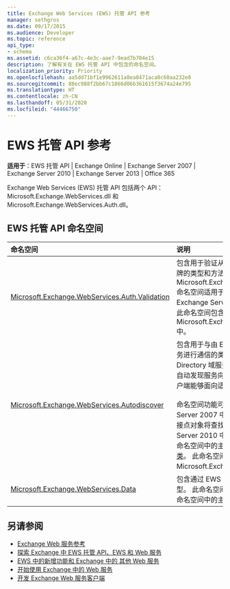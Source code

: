 ```yaml
---
title: Exchange Web Services (EWS) 托管 API 参考
manager: sethgros
ms.date: 09/17/2015
ms.audience: Developer
ms.topic: reference
api_type:
- schema
ms.assetid: c6ca36f4-a67c-4e3c-aae7-9ead7b704e15
description: 了解有关在 EWS 托管 API 中包含的命名空间。
localization_priority: Priority
ms.openlocfilehash: aa5dd71bf1e9962611a8ea8471aca0c60aa232e8
ms.sourcegitcommit: 88ec988f2bb67c1866d06b361615f3674a24e795
ms.translationtype: HT
ms.contentlocale: zh-CN
ms.lasthandoff: 05/31/2020
ms.locfileid: "44466750"
---
```

# <a name="ews-managed-api-reference"></a>EWS 托管 API 参考

**适用于**：EWS 托管 API | Exchange Online | Exchange Server 2007 | Exchange Server 2010 | Exchange Server 2013 | Office 365

Exchange Web Services (EWS) 托管 API 包括两个 API：Microsoft.Exchange.WebServices.dll 和 Microsoft.Exchange.WebServices.Auth.dll。

## <a name="ews-managed-api-namespaces"></a>EWS 托管 API 命名空间

|命名空间 |说明 |
|:---------|:-----------|
|[Microsoft.Exchange.WebServices.Auth.Validation](https://docs.microsoft.com/dotnet/api/microsoft.exchange.webservices.auth.validation?view=exchange-ews-api) |包含用于验证从 Exchange 服务器发送的用户标识令牌的类型和方法。 Microsoft.Exchange.WebServices.Auth.Validation 命名空间适用于面向 Exchange Online 的客户端和 Exchange Server 2013 以后的 Exchange 版本。 此命名空间包含在 Microsoft.Exchange.WebServices.Auth.dll API 中。|
|[Microsoft.Exchange.WebServices.Autodiscover](https://docs.microsoft.com/dotnet/api/microsoft.exchange.webservices.autodiscover?view=exchange-ews-api)|包含用于与由 Exchange Server 托管的自动发现服务进行通信的类型。 此命名空间也用于查找 Active Directory 域服务 (AD DS) 中的服务连接点对象。 自动发现服务向 EWS 客户端提供配置信息。 这使客户端能够面向适当的服务 URL。<br/><br/>命名空间功能可用于面向在 Microsoft Exchange Server 2007 中引入的 POX 自动发现服务，服务连接点对象将查找客户端是否联接了域，或 Exchange Server 2010 中引入的 SOAP 自动发现终结点。 此命名空间中的主要类型是 [AutodiscoverService 类](https://docs.microsoft.com/dotnet/api/microsoft.exchange.webservices.autodiscover.autodiscoverservice?view=exchange-ews-api)。 此命名空间包含在 Microsoft.Exchange.WebServices.dll API 中。|
|[Microsoft.Exchange.WebServices.Data](https://docs.microsoft.com/dotnet/api/microsoft.exchange.webservices.data?view=exchange-ews-api)| 包含通过 EWS 与 Exchange Server 进行通信的类型。 此命名空间提供核心 EWS 托管 API 功能。 此命名空间中的主要类型是 [ExchangeService 类](https://docs.microsoft.com/dotnet/api/microsoft.exchange.webservices.data.exchangeservice?view=exchange-ews-api)。|

## <a name="see-also"></a>另请参阅

- [Exchange Web 服务参考](web-services-reference-for-exchange.md)
- [探索 Exchange 中 EWS 托管 API、EWS 和 Web 服务](../exchange-web-services/explore-the-ews-managed-api-ews-and-web-services-in-exchange.md)
- [EWS 中的新增功能和 Exchange 中的 其他 Web 服务](../exchange-web-services/whats-new-in-ews-and-other-web-services-in-exchange.md)
- [开始使用 Exchange 中的 Web 服务](../exchange-web-services/start-using-web-services-in-exchange.md)
- [开发 Exchange Web 服务客户端](../exchange-web-services/develop-web-service-clients-for-exchange.md)

